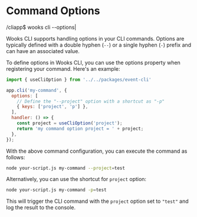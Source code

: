# Command Options
<span class="cli-header"><span class="cli-path">/cliapp</span><span class="cli-invite">$</span> wooks cli --options<span class="cli-blink">|</span></span>

Wooks CLI supports handling options in your CLI commands.
Options are typically defined with a double hyphen (`--`) or a single hyphen (`-`) prefix and can have an associated value.

To define options in Wooks CLI, you can use the options property when registering your command. Here's an example:

```js
import { useCliOption } from '../../packages/event-cli'

app.cli('my-command', {
  options: [
    // Define the "--project" option with a shortcut as "-p"
    { keys: ['project', 'p'] },
  ],
  handler: () => {
    const project = useCliOption('project');
    return 'my command option project = ' + project;
  },
});
```

With the above command configuration, you can execute the command as follows:
```bash
node your-script.js my-command --project=test
```
Alternatively, you can use the shortcut for `project` option:
```bash
node your-script.js my-command -p=test
```

This will trigger the CLI command with the `project` option set to `"test"` and log the result to the console.
